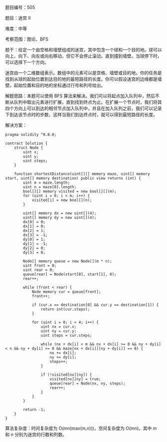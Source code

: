 题目编号：505

题目：迷宫 II

难度：中等

考察范围：图论、BFS

题干：给定一个由空格和墙壁组成的迷宫，其中包含一个球和一个目的地。球可以向上、向下、向左或向右移动，但它不会停止滚动，直到撞到墙壁。当球停下时，可以选择下一个方向。

迷宫由一个二维数组表示。数组中的元素可以是空格、墙壁或目的地。你的任务是找到从球的起始位置到达目的地的最短路径的长度。你可以假设迷宫的边缘都是墙壁。起始位置和目的地的坐标通过行号和列号给出。

解题思路：本题可以使用 BFS 算法来解决。我们可以将起点加入队列中，然后不断从队列中取出元素进行扩展，直到找到终点为止。在扩展一个节点时，我们将其四个方向上可以到达的相邻节点加入队列中，并且在加入队列之前，我们可以记录下到达该节点时的步数，这样当我们到达终点时，就可以得到最短路径的长度。

解决方案：

```
pragma solidity ^0.8.0;

contract Solution {
    struct Node {
        uint x;
        uint y;
        uint steps;
    }

    function shortestDistance(uint[][] memory maze, uint[] memory start, uint[] memory destination) public view returns (int) {
        uint m = maze.length;
        uint n = maze[0].length;
        bool[][] memory visited = new bool[][](m);
        for (uint i = 0; i < m; i++) {
            visited[i] = new bool[](n);
        }

        uint[] memory dx = new uint[](4);
        uint[] memory dy = new uint[](4);
        dx[0] = 0;
        dx[1] = 0;
        dx[2] = 1;
        dx[3] = -1;
        dy[0] = 1;
        dy[1] = -1;
        dy[2] = 0;
        dy[3] = 0;

        Node[] memory queue = new Node[](m * n);
        uint front = 0;
        uint rear = 0;
        queue[rear] = Node(start[0], start[1], 0);
        rear++;

        while (front < rear) {
            Node memory cur = queue[front];
            front++;

            if (cur.x == destination[0] && cur.y == destination[1]) {
                return int(cur.steps);
            }

            for (uint i = 0; i < 4; i++) {
                uint nx = cur.x;
                uint ny = cur.y;
                uint steps = cur.steps;

                while (nx + dx[i] < m && nx + dx[i] >= 0 && ny + dy[i] < n && ny + dy[i] >= 0 && maze[nx + dx[i]][ny + dy[i]] == 0) {
                    nx += dx[i];
                    ny += dy[i];
                    steps++;
                }

                if (!visited[nx][ny]) {
                    visited[nx][ny] = true;
                    queue[rear] = Node(nx, ny, steps);
                    rear++;
                }
            }
        }

        return -1;
    }
}
```

算法复杂度：时间复杂度为 O(mn(max(m,n)))，空间复杂度为 O(mn)。其中 m 和 n 分别为迷宫的行数和列数。